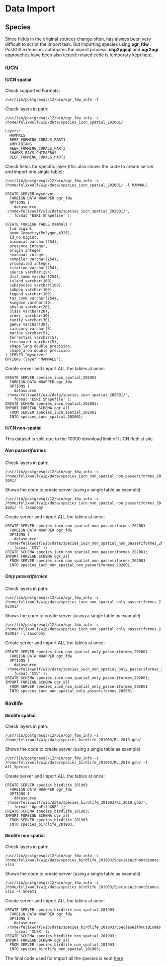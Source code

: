 # Data Import

## Species

Since fields in the original sources change often, has always been very difficult to script the import task. But importing species using **ogr_fdw** PostGIS extension, automates the import process.
**shp2pgsql** and **ogr2ogr** approaches have been also tested: related code is temporary kept [here](./old/).

### IUCN

#### IUCN spatial

Check supported Formats:

`/usr/lib/postgresql/12/bin/ogr_fdw_info -f`

Check layers in path: 

```
/usr/lib/postgresql/12/bin/ogr_fdw_info -s /home/felixwolf/wip/data/species_iucn_spatial_202001/

Layers:
  MAMMALS
  REEF_FORMING_CORALS_PART1
  AMPHIBIANS
  REEF_FORMING_CORALS_PART3
  SHARKS_RAYS_CHIMAERAS
  REEF_FORMING_CORALS_PART2
```

Check fields for specific layer (this also shows the code to create server and import one single table):

```
/usr/lib/postgresql/12/bin/ogr_fdw_info -s /home/felixwolf/wip/data/species_iucn_spatial_202001/ -l MAMMALS

CREATE SERVER myserver
  FOREIGN DATA WRAPPER ogr_fdw
  OPTIONS (
	datasource '/home/felixwolf/wip/data/species_iucn_spatial_202001/',
	format 'ESRI Shapefile' );

CREATE FOREIGN TABLE mammals (
  fid bigint,
  geom Geometry(Polygon,4326),
  id_no bigint,
  binomial varchar(254),
  presence integer,
  origin integer,
  seasonal integer,
  compiler varchar(254),
  yrcompiled integer,
  citation varchar(254),
  source varchar(254),
  dist_comm varchar(254),
  island varchar(100),
  subspecies varchar(100),
  subpop varchar(100),
  legend varchar(100),
  tax_comm varchar(254),
  kingdom varchar(20),
  phylum varchar(20),
  class varchar(20),
  order_ varchar(30),
  family varchar(30),
  genus varchar(30),
  category varchar(5),
  marine varchar(5),
  terrestial varchar(5),
  freshwater varchar(5),
  shape_leng double precision,
  shape_area double precision
) SERVER "myserver"
OPTIONS (layer 'MAMMALS');
```

Create server and import ALL the tables at once:
```
CREATE SERVER species_iucn_spatial_202001
  FOREIGN DATA WRAPPER ogr_fdw
  OPTIONS (
	datasource '/home/felixwolf/wip/data/species_iucn_spatial_202001/',
	format 'ESRI Shapefile' );
CREATE SCHEMA species_iucn_spatial_202001;
IMPORT FOREIGN SCHEMA ogr_all
  FROM SERVER species_iucn_spatial_202001
  INTO species_iucn_spatial_202001;
```

#### IUCN non-spatial

This dataset is split due to the 10000 download limit of IUCN Redlist site.

##### Non passeriformes

Check layers in path:

`/usr/lib/postgresql/12/bin/ogr_fdw_info -s /home/felixwolf/wip/data/species_iucn_non_spatial_non_passeriformes_202001/`

Shows the code to create server (using a single table as example):

`/usr/lib/postgresql/12/bin/ogr_fdw_info -s /home/felixwolf/wip/data/species_iucn_non_spatial_non_passeriformes_202001/ -l taxonomy`

Create server and import ALL the tables at once:

```
CREATE SERVER species_iucn_non_spatial_non_passeriformes_202001
  FOREIGN DATA WRAPPER ogr_fdw
  OPTIONS (
	datasource '/home/felixwolf/wip/data/species_iucn_non_spatial_non_passeriformes_202001/',
	format 'CSV' );
CREATE SCHEMA species_iucn_non_spatial_non_passeriformes_202001;
IMPORT FOREIGN SCHEMA ogr_all
  FROM SERVER species_iucn_non_spatial_non_passeriformes_202001
  INTO species_iucn_non_spatial_non_passeriformes_202001;
```

##### Only passeriformes

Check layers in path:

`/usr/lib/postgresql/12/bin/ogr_fdw_info -s /home/felixwolf/wip/data/species_iucn_non_spatial_only_passeriformes_202001/`

Shows the code to create server (using a single table as example):

`/usr/lib/postgresql/12/bin/ogr_fdw_info -s /home/felixwolf/wip/data/species_iucn_non_spatial_only_passeriformes_202001/ -l taxonomy`

Create server and import ALL the tables at once:

```
CREATE SERVER species_iucn_non_spatial_only_passeriformes_202001
  FOREIGN DATA WRAPPER ogr_fdw
  OPTIONS (
	datasource '/home/felixwolf/wip/data/species_iucn_non_spatial_only_passeriformes_202001/',
	format 'CSV' );
CREATE SCHEMA species_iucn_non_spatial_only_passeriformes_202001;
IMPORT FOREIGN SCHEMA ogr_all
  FROM SERVER species_iucn_non_spatial_only_passeriformes_202001
  INTO species_iucn_non_spatial_only_passeriformes_202001;
```

### Birdlife

#### Birdlife spatial

Check layers in path:

`/usr/lib/postgresql/12/bin/ogr_fdw_info -s /home/felixwolf/wip/data/species_birdlife_201903/RL_2019.gdb/`

Shows the code to create server (using a single table as example):

`/usr/lib/postgresql/12/bin/ogr_fdw_info -s /home/felixwolf/wip/data/species_birdlife_201903/RL_2019.gdb/ -l All_Species`

Create server and import ALL the tables at once:

```
CREATE SERVER species_birdlife_201903
  FOREIGN DATA WRAPPER ogr_fdw
  OPTIONS (
	datasource '/home/felixwolf/wip/data/species_birdlife_201903/RL_2019.gdb/',
	format 'OpenFileGDB' );
CREATE SCHEMA species_birdlife_201903;
IMPORT FOREIGN SCHEMA ogr_all
  FROM SERVER species_birdlife_201903
  INTO species_birdlife_201903;
```

#### Birdlife non spatial

Check layers in path:

`/usr/lib/postgresql/12/bin/ogr_fdw_info -s /home/felixwolf/wip/data/species_birdlife_201903/SpeciesWithoutBiomes.xlsx`

Shows the code to create server (using a single table as example):

`/usr/lib/postgresql/12/bin/ogr_fdw_info -s /home/felixwolf/wip/data/species_birdlife_201903/SpeciesWithoutBiomes.xlsx -l Sheet1`

Create server and import ALL the tables at once:

```
CREATE SERVER species_birdlife_non_spatial_201903
  FOREIGN DATA WRAPPER ogr_fdw
  OPTIONS (
	datasource '/home/felixwolf/wip/data/species_birdlife_201903/SpeciesWithoutBiomes.xlsx',
	format 'XLSX' );
CREATE SCHEMA species_birdlife_non_spatial_201903;
IMPORT FOREIGN SCHEMA ogr_all
  FROM SERVER species_birdlife_non_spatial_201903
  INTO species_birdlife_non_spatial_201903;
```

The final code used for import all the species is kept [here](./current/)





